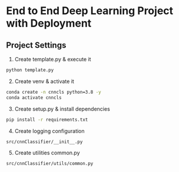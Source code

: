 # End to End Deep Learning Project with Deployment

## Project Settings
1. Create template.py & execute it
```bash
python template.py
```
2. Create venv & activate it
```bash
conda create -n cnncls python=3.8 -y
conda activate cnncls
```
3. Create setup.py & install dependencies
```bash
pip install -r requirements.txt
```
4. Create logging configuration
```bash
src/cnnClassifier/__init__.py
```
5. Create utilities common.py
```bash
src/cnnClassifier/utils/common.py
```